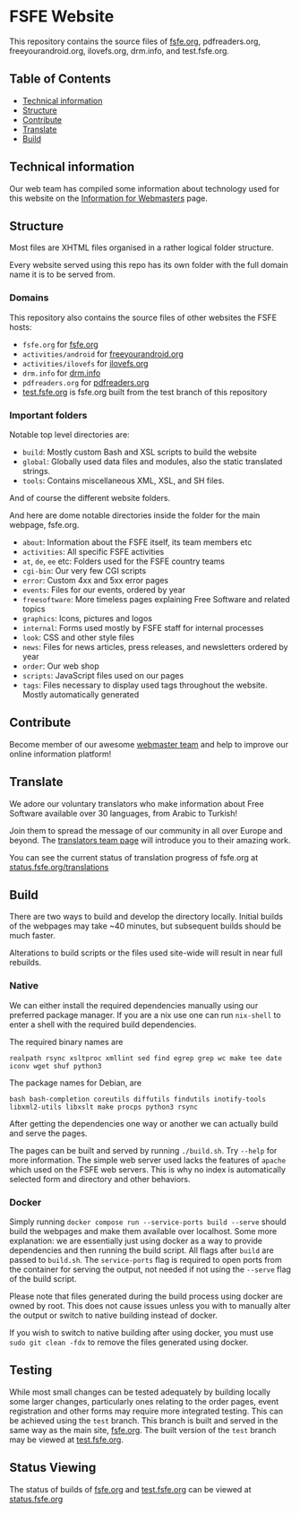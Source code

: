 # FSFE Website

This repository contains the source files of [fsfe.org](https://fsfe.org), pdfreaders.org, freeyourandroid.org, ilovefs.org, drm.info, and test.fsfe.org.

## Table of Contents

* [Technical information](#technical-information)
* [Structure](#structure)
* [Contribute](#contribute)
* [Translate](#translate)
* [Build](#build)


## Technical information

Our web team has compiled some information about technology used for this website on the [Information for Webmasters](https://fsfe.org/contribute/web/) page.

## Structure

Most files are XHTML files organised in a rather logical folder structure. 

Every website served using this repo has its own folder with the full domain name it is to be served from.

### Domains

This repository also contains the source files of other websites the FSFE hosts:

* `fsfe.org` for [fsfe.org](http://fsfe.org)
* `activities/android` for [freeyourandroid.org](http://freeyourandroid.org)
* `activities/ilovefs` for [ilovefs.org](http://ilovefs.org)
* `drm.info` for [drm.info](http://drm.info)
* `pdfreaders.org` for [pdfreaders.org](http://pdfreaders.org)
* [test.fsfe.org](https://test.fsfe.org) is fsfe.org built from the test branch of this repository

### Important folders

Notable top level directories are:

* `build`: Mostly custom Bash and XSL scripts to build the website
* `global`: Globally used data files and modules, also the static translated strings.
* `tools`: Contains miscellaneous XML, XSL, and SH files.

And of course the different website folders.

And here are dome notable directories inside the folder for the main webpage, fsfe.org.
* `about`: Information about the FSFE itself, its team members etc
* `activities`: All specific FSFE activities
* `at`, `de`, `ee` etc: Folders used for the FSFE country teams
* `cgi-bin`: Our very few CGI scripts
* `error`: Custom 4xx and 5xx error pages
* `events`: Files for our events, ordered by year
* `freesoftware`: More timeless pages explaining Free Software and related topics
* `graphics`: Icons, pictures and logos
* `internal`: Forms used mostly by FSFE staff for internal processes
* `look`: CSS and other style files
* `news`: Files for news articles, press releases, and newsletters ordered by year
* `order`: Our web shop
* `scripts`: JavaScript files used on our pages
* `tags`: Files necessary to display used tags throughout the website. Mostly automatically generated

## Contribute

Become member of our awesome [webmaster team](https://fsfe.org/contribute/web/) and help to improve our online information platform! 

## Translate

We adore our voluntary translators who make information about Free Software available over 30 languages, from Arabic to Turkish!

Join them to spread the message of our community in all over Europe and beyond. The [translators team page](https://fsfe.org/contribute/translators/) will introduce you to their amazing work.

You can see the current status of translation progress of fsfe.org at [status.fsfe.org/translations](https://status.fsfe.org/translations)

## Build

There are two ways to build and develop the directory locally. Initial builds of the webpages may take ~40 minutes, but subsequent builds should be much faster.

Alterations to build scripts or the files used site-wide will result in near full rebuilds.

### Native
We can either install the required dependencies manually using our preferred package manager. If you are a nix use one can run `nix-shell` to enter a shell with the required build dependencies.

The required binary names are 
```
realpath rsync xsltproc xmllint sed find egrep grep wc make tee date iconv wget shuf python3
```
The package names for Debian, are 
```
bash bash-completion coreutils diffutils findutils inotify-tools libxml2-utils libxslt make procps python3 rsync
```

After getting the dependencies one way or another we can actually build and serve the pages.

The pages can be built and served by running `./build.sh`. Try `--help` for more information. The simple web server used lacks the features of `apache` which used on the FSFE web servers. This is why no index is automatically selected form and directory and other behaviors.

### Docker
Simply running `docker compose run --service-ports build --serve` should build the webpages and make them available over localhost.
Some more explanation: we are essentially just using docker as a way to provide dependencies and then running the build script. All flags after `build` are passed to `build.sh`. The `service-ports` flag is required to open ports from the container for serving the output, not needed if not using the `--serve` flag of the build script.

Please note that files generated during the build process using docker are owned by root. This does not cause issues unless you with to manually alter the output or switch to native building instead of docker.

If you wish to switch to native building after using docker, you must use `sudo git clean -fdx` to remove the files generated using docker.


## Testing
While most small changes can be tested adequately by building locally some larger changes, particularly ones relating to the order pages, event registration and other forms may require more integrated testing. This can be achieved using the `test` branch. This branch is built and served in the same way as the main site, [fsfe.org](https://fsfe.org). The built version of the `test` branch may be viewed at [test.fsfe.org](https://test.fsfe.org).

## Status Viewing
The status of builds of [fsfe.org](https://fsfe.org) and [test.fsfe.org](https://test.fsfe.org) can be viewed at [status.fsfe.org](https://status.fsfe.org)


